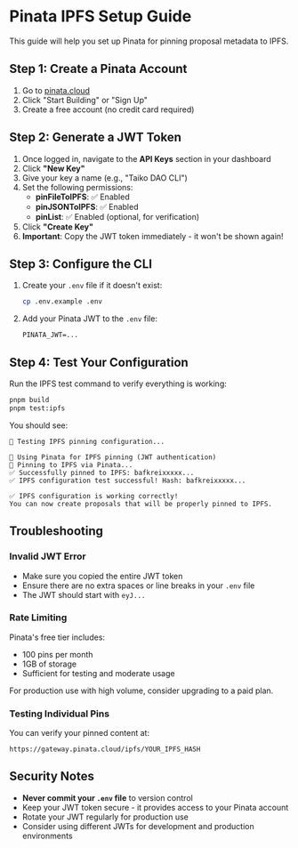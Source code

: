 # Pinata IPFS Setup Guide

This guide will help you set up Pinata for pinning proposal metadata to IPFS.

## Step 1: Create a Pinata Account

1. Go to [pinata.cloud](https://pinata.cloud)
2. Click "Start Building" or "Sign Up"
3. Create a free account (no credit card required)

## Step 2: Generate a JWT Token

1. Once logged in, navigate to the **API Keys** section in your dashboard
2. Click **"New Key"**
3. Give your key a name (e.g., "Taiko DAO CLI")
4. Set the following permissions:
   - **pinFileToIPFS**: ✅ Enabled
   - **pinJSONToIPFS**: ✅ Enabled
   - **pinList**: ✅ Enabled (optional, for verification)
5. Click **"Create Key"**
6. **Important**: Copy the JWT token immediately - it won't be shown again!

## Step 3: Configure the CLI

1. Create your `.env` file if it doesn't exist:
   ```bash
   cp .env.example .env
   ```

2. Add your Pinata JWT to the `.env` file:
   ```
   PINATA_JWT=...
   ```

## Step 4: Test Your Configuration

Run the IPFS test command to verify everything is working:

```bash
pnpm build
pnpm test:ipfs
```

You should see:
```
🧪 Testing IPFS pinning configuration...

📌 Using Pinata for IPFS pinning (JWT authentication)
📌 Pinning to IPFS via Pinata...
✅ Successfully pinned to IPFS: bafkreixxxxx...
✅ IPFS configuration test successful! Hash: bafkreixxxxx...

✅ IPFS configuration is working correctly!
You can now create proposals that will be properly pinned to IPFS.
```

## Troubleshooting

### Invalid JWT Error
- Make sure you copied the entire JWT token
- Ensure there are no extra spaces or line breaks in your `.env` file
- The JWT should start with `eyJ...`

### Rate Limiting
Pinata's free tier includes:
- 100 pins per month
- 1GB of storage
- Sufficient for testing and moderate usage

For production use with high volume, consider upgrading to a paid plan.

### Testing Individual Pins
You can verify your pinned content at:
```
https://gateway.pinata.cloud/ipfs/YOUR_IPFS_HASH
```

## Security Notes

- **Never commit your `.env` file** to version control
- Keep your JWT token secure - it provides access to your Pinata account
- Rotate your JWT regularly for production use
- Consider using different JWTs for development and production environments
